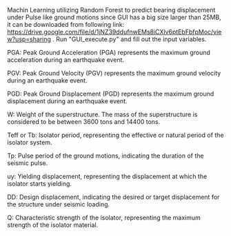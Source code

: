 Machin Learning utilizing Random Forest to predict bearing displacement under Pulse like ground motions
since GUI has a big size larger than 25MB, it can be downloaded from following link: https://drive.google.com/file/d/1jNZ39ddufnwEMs8iCXlv6ptEbFbfpMoc/view?usp=sharing .
Run "GUI_execute.py" and fill out the input variables.

PGA: Peak Ground Acceleration (PGA) represents the maximum ground acceleration during an earthquake event.

PGV: Peak Ground Velocity (PGV) represents the maximum ground velocity during an earthquake event.

PGD: Peak Ground Displacement (PGD) represents the maximum ground displacement during an earthquake event.

W: Weight of the superstructure. The mass of the superstructure is considered to be between 3600 tons and 14400 tons.

Teff or Tb: Isolator period, representing the effective or natural period of the isolator system.

Tp: Pulse period of the ground motions, indicating the duration of the seismic pulse.

uy: Yielding displacement, representing the displacement at which the isolator starts yielding.

DD: Design displacement, indicating the desired or target displacement for the structure under seismic loading.

Q: Characteristic strength of the isolator, representing the maximum strength of the isolator material.
